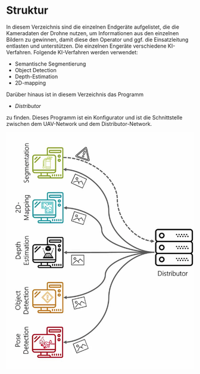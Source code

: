 # Struktur
In diesem Verzeichnis sind die einzelnen Endgeräte aufgelistet, die die Kameradaten der Drohne nutzen, um Informationen aus den einzelnen Bildern zu gewinnen, damit diese den Operator und ggf. die Einsatzleitung entlasten und unterstützen. Die einzelnen Engeräte verschiedene KI-Verfahren.
Folgende KI-Verfahren werden verwendet:
* Semantische Segmentierung
* Object Detection
* Depth-Estimation
* 2D-mapping

Darüber hinaus ist in diesem Verzeichnis das Programm 
* *Distributor*

zu finden. Dieses Programm ist ein Konfigurator und ist die Schnittstelle zwischen dem UAV-Network und dem Distributor-Network.

![GitHub Logo](distributor.png)
